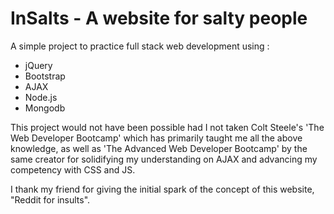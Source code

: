 # InSalts - A website for salty people

A simple project to practice full stack web development using :

- jQuery
- Bootstrap
- AJAX
- Node.js
- Mongodb

This project would not have been possible had I not taken Colt Steele's 'The Web Developer Bootcamp' which has primarily taught me all the above knowledge, as well as 'The Advanced Web Developer Bootcamp' by the same creator for solidifying my understanding on AJAX and advancing my competency with CSS and JS.

I thank my friend for giving the initial spark of the concept of this website, "Reddit for insults".

